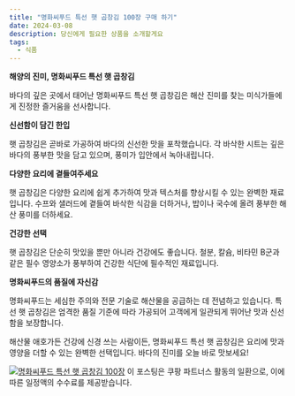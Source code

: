 ```yaml
---
title: "명화씨푸드 특선 햇 곱창김 100장 구매 하기"
date: 2024-03-08
description: 당신에게 필요한 상품을 소개할게요
tags:
  - 식품
---
```

**해양의 진미, 명화씨푸드 특선 햇 곱창김**

바다의 깊은 곳에서 태어난 명화씨푸드 특선 햇 곱창김은 해산 진미를 찾는 미식가들에게 진정한 즐거움을 선사합니다.

**신선함이 담긴 한입**

햇 곱창김은 곧바로 가공하여 바다의 신선한 맛을 포착했습니다. 각 바삭한 시트는 깊은 바다의 풍부한 맛을 담고 있으며, 풍미가 입안에서 녹아내립니다.

**다양한 요리에 곁들여주세요**

햇 곱창김은 다양한 요리에 쉽게 추가하여 맛과 텍스처를 향상시킬 수 있는 완벽한 재료입니다. 수프와 샐러드에 곁들여 바삭한 식감을 더하거나, 밥이나 국수에 올려 풍부한 해산 풍미를 더하세요.

**건강한 선택**

햇 곱창김은 단순히 맛있을 뿐만 아니라 건강에도 좋습니다. 철분, 칼슘, 비타민 B군과 같은 필수 영양소가 풍부하여 건강한 식단에 필수적인 재료입니다.

**명화씨푸드의 품질에 자신감**

명화씨푸드는 세심한 주의와 전문 기술로 해산물을 공급하는 데 전념하고 있습니다. 특선 햇 곱창김은 엄격한 품질 기준에 따라 가공되어 고객에게 일관되게 뛰어난 맛과 신선함을 보장합니다.

해산물 애호가든 건강에 신경 쓰는 사람이든, 명화씨푸드 특선 햇 곱창김은 요리에 맛과 영양을 더할 수 있는 완벽한 선택입니다. 바다의 진미를 오늘 바로 맛보세요!


[![명화씨푸드 특선 햇 곱창김 100장](https://i.imgur.com/81F7uro.png#center)](https://link.coupang.com/re/AFFSDP?lptag=AF5033054&pageKey=2005621384&itemId=3412325614&vendorItemId=71398916711&traceid=V0-153-497ae2bb7e105e4d&requestid=20240308220402205051885580&token=31850C%7CMIXED)
이 포스팅은 쿠팡 파트너스 활동의 일환으로, 이에 따른 일정액의 수수료를 제공받습니다.


